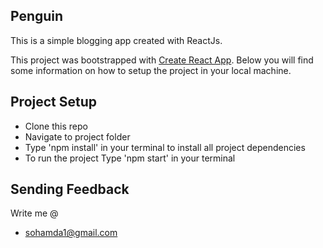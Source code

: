 ## Penguin

This is a simple blogging app created with ReactJs.

This project was bootstrapped with [Create React App](https://github.com/facebookincubator/create-react-app).
Below you will find some information on how to setup the project in your local machine.<br>

## Project Setup

- Clone this repo 
- Navigate to project folder
- Type 'npm install' in your terminal to install all project dependencies
- To run the project Type 'npm start' in your terminal

## Sending Feedback
Write me @ <br>
- sohamda1@gmail.com